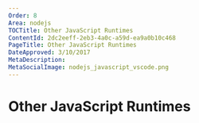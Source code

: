 ```yaml
---
Order: 8
Area: nodejs
TOCTitle: Other JavaScript Runtimes
ContentId: 2dc2eeff-2eb3-4a0c-a59d-ea9a0b10c468
PageTitle: Other JavaScript Runtimes
DateApproved: 3/10/2017
MetaDescription: 
MetaSocialImage: nodejs_javascript_vscode.png
---
```


# Other JavaScript Runtimes
